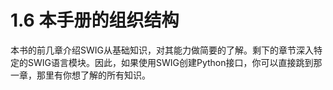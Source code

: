 # 1.6 本手册的组织结构

本书的前几章介绍SWIG从基础知识，对其能力做简要的了解。剩下的章节深入特定的SWIG语言模块。因此，如果使用SWIG创建Python接口，你可以直接跳到那一章，那里有你想了解的所有知识。

